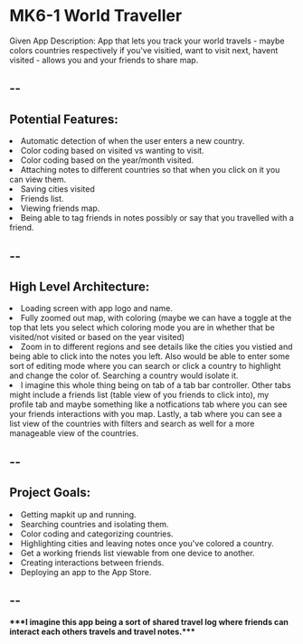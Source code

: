 <h1>MK6-1 World Traveller</h1>
Given App Description: App that lets you track your world travels - maybe colors countries respectively if you've visitied, want to visit next, havent visited - allows you and your friends to share map. 
<h2>--</h2>
<h2>Potential Features:</h2>
    <li>Automatic detection of when the user enters a new country.</li>
    <li>Color coding based on visited vs wanting to visit.</li>
    <li>Color coding based on the year/month visited.</li>
    <li>Attaching notes to different countries so that when you click on it you can view them.</li>
    <li>Saving cities visited</li>
    <li>Friends list.</li>
    <li>Viewing friends map.</li>
    <li>Being able to tag friends in notes possibly or say that you travelled with a friend.</li>
<h2>--</h2>
<h2>High Level Architecture:</h2>
    <li>Loading screen with app logo and name.</li>
    <li>Fully zoomed out map, with coloring (maybe we can have a toggle at the top that lets you select which coloring mode you are in whether that be visited/not visited or based on the year visited)</li>
    <li>Zoom in to different regions and see details like the cities you vistied and being able to click into the notes you left. Also would be able to enter some sort of editing mode where you can search or click a country to highlight and change the color of. Searching a country would isolate it.</li>
    <li>I imagine this whole thing being on tab of a tab bar controller. Other tabs might include a friends list (table view of you friends to click into), my profile tab and maybe something like a notfications tab where you can see your friends interactions with you map. Lastly, a tab where you can see a list view of the countries with filters and search as well for a more manageable view of the countries.</li>
<h2>--</h2>
<h2>Project Goals:</h2>
    <li>Getting mapkit up and running.</li>
    <li>Searching countries and isolating them.</li>
    <li>Color coding and categorizing countries.</li>
    <li>Highlighting cities and leaving notes once you've colored a country.</li>
    <li>Get a working friends list viewable from one device to another.</li>
    <li>Creating interactions between friends.</li>
    <li>Deploying an app to the App Store.</li>
<h2>--</h2>
<p><b>***I imagine this app being a sort of shared travel log where friends can interact each others travels and travel notes.***</b><p>